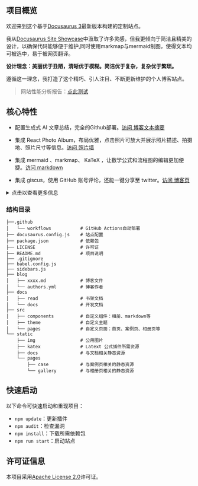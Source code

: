 ## 项目概览

欢迎来到这个基于[Docusaurus 3](https://docusaurus.io/)最新版本构建的定制站点。

我从[Docusaurus Site Showcase](https://docusaurus.io/showcase)中汲取了许多灵感，但我更倾向于简洁且精美的设计，以确保代码能够便于维护,同时使用markmap与mermaid制图，使得文本均可被选中，易于被网页翻译。

**设计理念：美丽优于丑陋，清晰优于模糊。简洁优于复杂，复杂优于繁琐。**

遵循这一理念，我打造了这个精巧、引人注目、不断更新维护的个人博客站点。

> 网站性能分析报告：[点此测试](https://pagespeed.web.dev/)

## 核心特性

- 配置生成式 AI 文章总结，完全的Github部署。[访问 博客文本摘要](https://jiangmiemie.com/blog/2024/1/31/)

- 集成 React Photo Album，布局优雅，点击照片可放大并展示照片描述、拍摄地、照片尺寸等信息。[访问 照片墙](https://jiangmiemie.com/gallery/)

- 集成 mermaid 、markmap、 KaTeX ，让数学公式和流程图的编辑更加便捷。[访问 markdown](https://jiangmiemie.com/docs/编程外的基础/Markdown/)

- 集成 giscus，使用 GitHub 账号评论，还能一键分享至 twitter。[访问 博客页](https://jiangmiemie.com/blog/)

<details>
  <summary>点击以查看更多信息</summary>

- 集成 infinum，轻松创建个人案例页，优雅展示个人作品。[访问 个案页](https://jiangmiemie.com/case/)

- RSS 订阅，支持博客的 RSS 订阅。访问[访问 RSS](https://jiangmiemie.com/blog/rss.xml)即可订阅。

- 支持生成静态站点，托管至 GitHub Page。[查看 workflows](.github\workflows\update.yml)

- Algolia 全局搜索，支持站内搜索，帮助你快速找到所需内容，如需配置可在`docusaurus.config.js`中搜索`Algolia`。

- Google Analytics，可查看网站访问情况，如需配置可在`docusaurus.config.js`中搜索`gtag`。

- 公告栏 (announcementBar)，允许在设置一个公告，如需配置可在`docusaurus.config.js`中搜索`announcementBar`。

- 自动明暗模式切换，评论组件、画布、相册都实现了明暗优化。如允许用户主动切换，可在`docusaurus.config.js`中搜索`明暗切换按钮`。

- PWA (Progressive Web App)，让使用网页像使用原生应用一样，可在`docusaurus.config.js`中搜索`pwa`。

</details>

### 结构目录

```
├──.github
│   └── workflows           # GitHub Actions自动部署
├── docusaurus.config.js    # 站点配置
├── package.json            # 依赖包
├── LICENSE                 # 许可证
├── README.md               # 项目说明
├── .gitignore
├── babel.config.js
├── sidebars.js
├── blog
│   ├── xxxx.md             # 博客文件
│   └── authors.yml         # 博客作者
├── docs
│   ├── read                # 书架文档
│   └── docs                # 开发文档
├── src
│   ├── components          # 自定义组件：相册、markdown等
│   ├── theme               # 自定义主题
│   └── pages               # 自定义页面：首页、案例页、相册页等
└── static
    ├── img                 # 公用图片
    ├── katex               # Latext 公式插件所需资源
    ├── docs                # 与文档相关静态资源
    └── pages
        ├── case            # 与案例页相关的静态资源
        └── gallery         # 与相册页相关的静态资源
```

## 快速启动

以下命令可快速启动和重现项目：

- `npm update`：更新插件
- `npm audit`：检查漏洞
- `npm install`：下载所需依赖包
- `npm run start`：启动站点

## 许可证信息

本项目采用[Apache License 2.0](LICENSE)许可证。